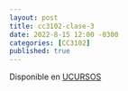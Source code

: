 ```yaml
---
layout: post
title: cc3102-clase-3
date: 2022-8-15 12:00 -0300
categories: [CC3102]
published: true
---
```


Disponible en [UCURSOS](https://www.u-cursos.cl/ingenieria/2019/2/CC3102/1/material_docente/detalle?id=2780550)